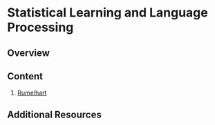 # Statistical Learning and Language Processing

## Overview

## Content

1. [Rumelhart](notebooks/1.ipynb)

## Additional Resources

